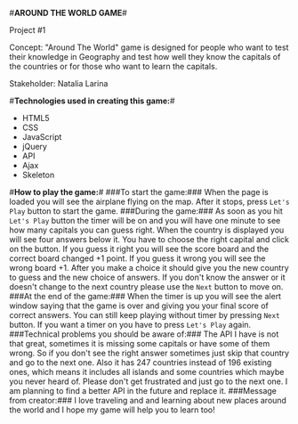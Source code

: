 #**AROUND THE WORLD GAME**#

Project #1

Concept: "Around The World" game is designed for people who want to test their knowledge in Geography and test how well they know the capitals of the countries or for those who want to learn the capitals.

Stakeholder: Natalia Larina

#**Technologies used in creating this game:**#

* HTML5
* CSS
* JavaScript
* jQuery
* API
* Ajax
* Skeleton

#**How to play the game:**#
###To start the game:###
When the page is loaded you will see the airplane flying on the map. After it stops, press ```Let's Play``` button to start the game.
###During the game:###
As soon as you hit ```Let's Play``` button the timer will be on and you will have one minute to see how many capitals you can guess right. When the country is displayed you will see four answers below it. You have to choose the right capital and click on the button. If you guess it right you will see the score board and the correct board changed +1 point. If you guess it wrong you will see the wrong board +1. After you make a choice it should give you the new country to guess and the new choice of answers. If you don't know the answer or it doesn't change to the next country please use the ```Next``` button to move on.
###At the end of the game:###
When the timer is up you will see the alert window saying that the game is over and giving you your final score of correct answers.
You can still keep playing without timer by pressing ```Next``` button. If you want a timer on you have to press ```Let's Play``` again.
###Technical problems you should be aware of:###
The API I have is not that great, sometimes it is missing some capitals or have some of them wrong. So if you don't see the right answer sometimes just skip that country and go to the next one. Also it has 247 countries instead of 196 existing ones, which means it includes all islands and some countries which maybe you never heard of. Please don't get frustrated and just go to the next one. I am planning to find a better API in the future and replace it.
###Message from creator:###
I love traveling and and learning about new places around the world and I hope my game will help you to learn too!
